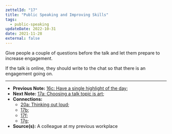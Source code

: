 ```yaml
---
zettelId: "17"
title: "Public Speaking and Improving Skills"
tags:
  - public-speaking
updateDate: 2022-10-31
date: 2021-11-28
external: false
---
```


Give people a couple of questions before the talk and let them prepare to increase engagement.

If the talk is online, they should write to the chat so that there is an engagement going on.

---

- **Previous Note:** [16c: Have a single highlight of the day](/notes/16c/);
- **Next Note:** [17a: Choosing a talk topic is art](/notes/17a/);
- **Connections:**
  - [20a: Thinking out loud](/notes/20a/);
  - [17b](/notes/17b/);
  - [17f](/notes/17f/);
  - [17g](/notes/17g/);
- **Source(s):** A colleague at my previous workplace
